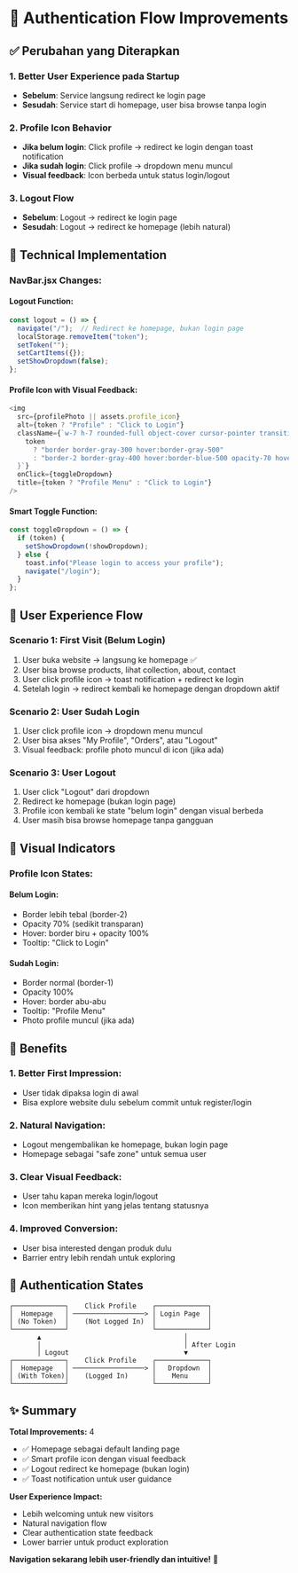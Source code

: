 # 🔐 Authentication Flow Improvements

## ✅ **Perubahan yang Diterapkan**

### **1. Better User Experience pada Startup**
- **Sebelum**: Service langsung redirect ke login page
- **Sesudah**: Service start di homepage, user bisa browse tanpa login

### **2. Profile Icon Behavior** 
- **Jika belum login**: Click profile → redirect ke login dengan toast notification
- **Jika sudah login**: Click profile → dropdown menu muncul
- **Visual feedback**: Icon berbeda untuk status login/logout

### **3. Logout Flow**
- **Sebelum**: Logout → redirect ke login page
- **Sesudah**: Logout → redirect ke homepage (lebih natural)

## 🎯 **Technical Implementation**

### **NavBar.jsx Changes:**

#### **Logout Function:**
```javascript
const logout = () => {
  navigate("/");  // Redirect ke homepage, bukan login page
  localStorage.removeItem("token");
  setToken("");
  setCartItems({});
  setShowDropdown(false);
};
```

#### **Profile Icon with Visual Feedback:**
```javascript
<img
  src={profilePhoto || assets.profile_icon}
  alt={token ? "Profile" : "Click to Login"}
  className={`w-7 h-7 rounded-full object-cover cursor-pointer transition-all ${
    token 
      ? "border border-gray-300 hover:border-gray-500" 
      : "border-2 border-gray-400 hover:border-blue-500 opacity-70 hover:opacity-100"
  }`}
  onClick={toggleDropdown}
  title={token ? "Profile Menu" : "Click to Login"}
/>
```

#### **Smart Toggle Function:**
```javascript
const toggleDropdown = () => {
  if (token) {
    setShowDropdown(!showDropdown);
  } else {
    toast.info("Please login to access your profile");
    navigate("/login");
  }
};
```

## 🌟 **User Experience Flow**

### **Scenario 1: First Visit (Belum Login)**
1. User buka website → langsung ke homepage ✅
2. User bisa browse products, lihat collection, about, contact
3. User click profile icon → toast notification + redirect ke login
4. Setelah login → redirect kembali ke homepage dengan dropdown aktif

### **Scenario 2: User Sudah Login**
1. User click profile icon → dropdown menu muncul
2. User bisa akses "My Profile", "Orders", atau "Logout"
3. Visual feedback: profile photo muncul di icon (jika ada)

### **Scenario 3: User Logout**
1. User click "Logout" dari dropdown
2. Redirect ke homepage (bukan login page)
3. Profile icon kembali ke state "belum login" dengan visual berbeda
4. User masih bisa browse homepage tanpa gangguan

## 🎨 **Visual Indicators**

### **Profile Icon States:**

#### **Belum Login:**
- Border lebih tebal (border-2)
- Opacity 70% (sedikit transparan)
- Hover: border biru + opacity 100%
- Tooltip: "Click to Login"

#### **Sudah Login:**
- Border normal (border-1)
- Opacity 100% 
- Hover: border abu-abu
- Tooltip: "Profile Menu"
- Photo profile muncul (jika ada)

## 🚀 **Benefits**

### **1. Better First Impression:**
- User tidak dipaksa login di awal
- Bisa explore website dulu sebelum commit untuk register/login

### **2. Natural Navigation:**
- Logout mengembalikan ke homepage, bukan login page
- Homepage sebagai "safe zone" untuk semua user

### **3. Clear Visual Feedback:**
- User tahu kapan mereka login/logout
- Icon memberikan hint yang jelas tentang statusnya

### **4. Improved Conversion:**
- User bisa interested dengan produk dulu
- Barrier entry lebih rendah untuk exploring

## 🔄 **Authentication States**

```
┌─────────────┐    Click Profile    ┌─────────────┐
│  Homepage   │ ──────────────────> │ Login Page  │
│ (No Token)  │    (Not Logged In)  │             │
└─────────────┘                     └─────────────┘
       ▲                                    │
       │                                    │ After Login
       │ Logout                             ▼
┌─────────────┐    Click Profile    ┌─────────────┐
│  Homepage   │ ──────────────────> │   Dropdown  │
│ (With Token)│    (Logged In)      │    Menu     │
└─────────────┘                     └─────────────┘
```

## ✨ **Summary**

**Total Improvements:** 4
- ✅ Homepage sebagai default landing page
- ✅ Smart profile icon dengan visual feedback  
- ✅ Logout redirect ke homepage (bukan login)
- ✅ Toast notification untuk user guidance

**User Experience Impact:**
- Lebih welcoming untuk new visitors
- Natural navigation flow
- Clear authentication state feedback
- Lower barrier untuk product exploration

**Navigation sekarang lebih user-friendly dan intuitive!** 🎉
